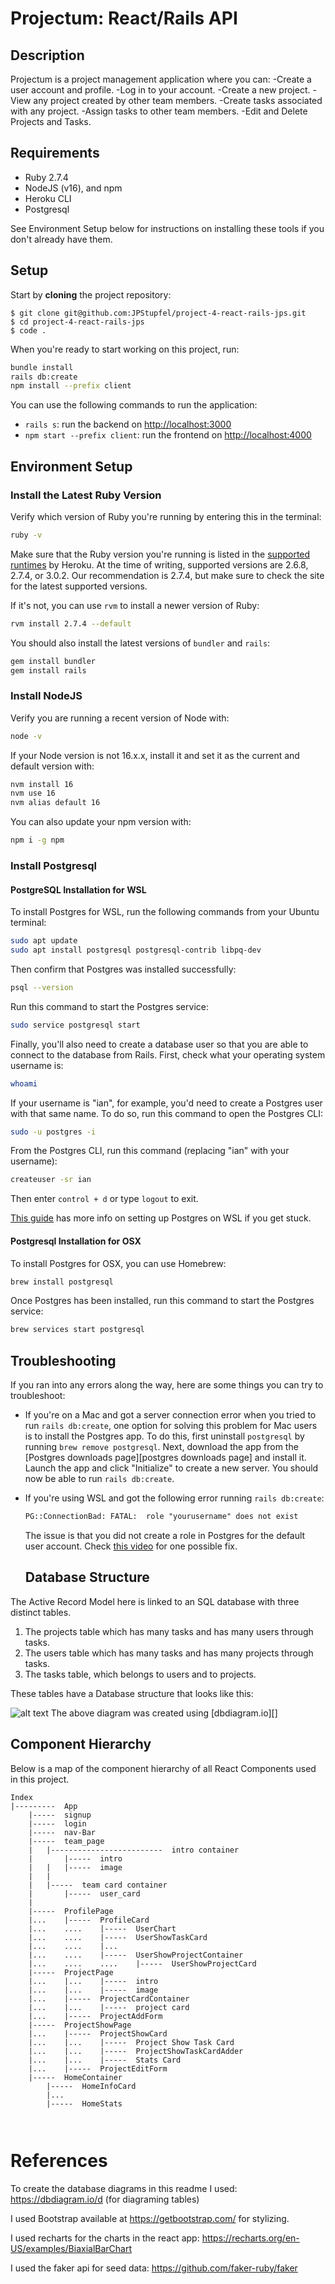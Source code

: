 # Projectum: React/Rails API

## Description

Projectum is a project management application where you can:
-Create a user account and profile.
-Log in to your account.
-Create a new project.
-View any project created by other team members.
-Create tasks associated with any project.
-Assign tasks to other team members.
-Edit and Delete Projects and Tasks.

## Requirements

- Ruby 2.7.4
- NodeJS (v16), and npm
- Heroku CLI
- Postgresql

See Environment Setup below for instructions on installing these tools if you
don't already have them.

## Setup

Start by **cloning** the project repository:

```console
$ git clone git@github.com:JPStupfel/project-4-react-rails-jps.git
$ cd project-4-react-rails-jps
$ code .
```

When you're ready to start working on this project, run:

```sh
bundle install
rails db:create
npm install --prefix client
```

You can use the following commands to run the application:

- `rails s`: run the backend on [http://localhost:3000](http://localhost:3000)
- `npm start --prefix client`: run the frontend on
  [http://localhost:4000](http://localhost:4000)

## Environment Setup

### Install the Latest Ruby Version

Verify which version of Ruby you're running by entering this in the terminal:

```sh
ruby -v
```

Make sure that the Ruby version you're running is listed in the [supported
runtimes][] by Heroku. At the time of writing, supported versions are 2.6.8,
2.7.4, or 3.0.2. Our recommendation is 2.7.4, but make sure to check the site
for the latest supported versions.

If it's not, you can use `rvm` to install a newer version of Ruby:

```sh
rvm install 2.7.4 --default
```

You should also install the latest versions of `bundler` and `rails`:

```sh
gem install bundler
gem install rails
```

[supported runtimes]: https://devcenter.heroku.com/articles/ruby-support#supported-runtimes

### Install NodeJS

Verify you are running a recent version of Node with:

```sh
node -v
```

If your Node version is not 16.x.x, install it and set it as the current and
default version with:

```sh
nvm install 16
nvm use 16
nvm alias default 16
```

You can also update your npm version with:

```sh
npm i -g npm
```

### Install Postgresql

#### PostgreSQL Installation for WSL

To install Postgres for WSL, run the following commands from your Ubuntu terminal:

```sh
sudo apt update
sudo apt install postgresql postgresql-contrib libpq-dev
```

Then confirm that Postgres was installed successfully:

```sh
psql --version
```

Run this command to start the Postgres service:

```sh
sudo service postgresql start
```

Finally, you'll also need to create a database user so that you are able to
connect to the database from Rails. First, check what your operating system
username is:

```sh
whoami
```

If your username is "ian", for example, you'd need to create a Postgres user
with that same name. To do so, run this command to open the Postgres CLI:

```sh
sudo -u postgres -i
```

From the Postgres CLI, run this command (replacing "ian" with your username):

```sh
createuser -sr ian
```

Then enter `control + d` or type `logout` to exit.

[This guide][postgresql wsl] has more info on setting up Postgres on WSL if you
get stuck.

[postgresql wsl]: https://docs.microsoft.com/en-us/windows/wsl/tutorials/wsl-database#install-postgresql

#### Postgresql Installation for OSX

To install Postgres for OSX, you can use Homebrew:

```sh
brew install postgresql
```

Once Postgres has been installed, run this command to start the Postgres
service:

```sh
brew services start postgresql
```

## Troubleshooting

If you ran into any errors along the way, here are some things you can try to
troubleshoot:

- If you're on a Mac and got a server connection error when you tried to run
  `rails db:create`, one option for solving this problem for Mac users is to
  install the Postgres app. To do this, first uninstall `postgresql` by running
  `brew remove postgresql`. Next, download the app from the
  [Postgres downloads page][postgres downloads page] and install it. Launch the
  app and click "Initialize" to create a new server. You should now be able to
  run `rails db:create`.

- If you're using WSL and got the following error running `rails db:create`:

  ```txt
  PG::ConnectionBad: FATAL:  role "yourusername" does not exist
  ```

  The issue is that you did not create a role in Postgres for the default user
  account. Check [this video](https://www.youtube.com/watch?v=bQC5izDzOgE) for
  one possible fix.

  ## Database Structure

The Active Record Model here is linked to an SQL database with three distinct tables.

1. The projects table which has many tasks and has many users through tasks.
2. The users table which has many tasks and has many projects through tasks.
3. The tasks table, which belongs to users and to projects.

These tables have a Database structure that looks like this:

![alt text](./Readme-photos/Database_Visualizer.png)
The above diagram was created using [dbdiagram.io][]

## Component Hierarchy

Below is a map of the component hierarchy of all React Components used in this project.

```
Index
|---------	App
	|-----	signup
	|-----	login
	|-----	nav-Bar
	|-----	team_page
	|	|-------------------------	intro container
	|		|-----	intro
	|	|	|-----	image
	|	|
	|	|-----	team card container
	|		|-----	user_card
	|
	|-----	ProfilePage
	|...	|-----	ProfileCard
	|...	....	|-----	UserChart
	|...	....	|-----	UserShowTaskCard
	|...	....	|...
	|...	....	|-----	UserShowProjectContainer
	|...	....	....	|-----	UserShowProjectCard
	|-----	ProjectPage
	|...	|...	|-----	intro
	|...	|...	|-----	image
	|...	|-----	ProjectCardContainer
	|...	|...	|-----	project card
	|...	|-----	ProjectAddForm
	|-----	ProjectShowPage
	|...	|-----	ProjectShowCard
	|...	|...	|-----	Project Show Task Card
	|...	|...	|-----	ProjectShowTaskCardAdder
	|...	|...	|-----	Stats Card
	|...	|-----	ProjectEditForm
	|-----	HomeContainer
		|-----	HomeInfoCard
		|...
		|-----	HomeStats



```

# References

To create the database diagrams in this readme I used: https://dbdiagram.io/d (for diagraming tables)

I used Bootstrap available at https://getbootstrap.com/ for stylizing.

I used recharts for the charts in the react app: https://recharts.org/en-US/examples/BiaxialBarChart

I used the faker api for seed data: https://github.com/faker-ruby/faker

